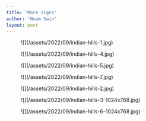 ```yaml
---
title: 'More signs'
author: 'Noam Sain'
layout: post
---
```


<figure class="wp-block-image size-full">![](/assets/2022/09/indian-hills-1.jpg)</figure><figure class="wp-block-image size-full">![](/assets/2022/09/indian-hills-4.jpg)</figure><figure class="wp-block-image size-full">![](/assets/2022/09/indian-hills-5.jpg)</figure><figure class="wp-block-image size-full">![](/assets/2022/09/indian-hills-7.jpg)</figure><figure class="wp-block-image size-full">![](/assets/2022/09/indian-hills-2.jpg)</figure><figure class="wp-block-image size-large">![](/assets/2022/09/indian-hills-3-1024x768.jpg)</figure><figure class="wp-block-image size-large">![](/assets/2022/09/indian-hills-6-1024x768.jpg)</figure>